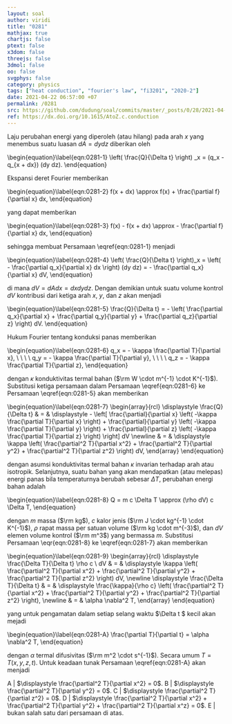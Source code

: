 ```yaml
---
layout: soal
author: viridi
title: "0281"
mathjax: true
chartjs: false
ptext: false
x3dom: false
threejs: false
3dmol: false
oo: false
svgphys: false
category: physics
tags: ["heat conduction", "fourier's law", "fi3201", "2020-2"]
date: 2021-04-22 06:57:00 +07
permalink: /0281
src: https://github.com/dudung/soal/commits/master/_posts/0/28/2021-04-22-fourier-law-hc-fd-2d-1.md
ref: https://dx.doi.org/10.1615/AtoZ.c.conduction
---
```

Laju perubahan energi yang diperoleh (atau hilang) pada arah $x$ yang menembus suatu luasan $dA = dydz$ diberikan oleh

\begin{equation}\label{eqn:0281-1}
\left( \frac{Q}{\Delta t} \right) \_x = (q_x - q_{x + dx}) (dy dz).
\end{equation}

Ekspansi deret Fourier memberikan

\begin{equation}\label{eqn:0281-2}
f(x + dx) \approx f(x) + \frac{\partial f}{\partial x} dx,
\end{equation}

yang dapat memberikan

\begin{equation}\label{eqn:0281-3}
f(x) - f(x + dx) \approx  - \frac{\partial f}{\partial x} dx,
\end{equation}

sehingga membuat Persamaan \eqref{eqn:0281-1} menjadi

\begin{equation}\label{eqn:0281-4}
\left( \frac{Q}{\Delta t} \right)_x = \left( - \frac{\partial q_x}{\partial x} dx \right) (dy dz) = - \frac{\partial q_x}{\partial x} dV,
\end{equation}

di mana $dV = dA dx = dx dy dz$. Dengan demikian untuk suatu volume kontrol $dV$ kontribusi dari ketiga arah $x$, $y$, dan $z$ akan menjadi

\begin{equation}\label{eqn:0281-5}
\frac{Q}{\Delta t} = - \left( \frac{\partial q_x}{\partial x} + \frac{\partial q_y}{\partial y} + \frac{\partial q_z}{\partial z} \right) dV.
\end{equation}

Hukum Fourier tentang konduksi panas memberikan

\begin{equation}\label{eqn:0281-6}
q_x = - \kappa \frac{\partial T}{\partial x}, \ \ \ \ q_y = - \kappa \frac{\partial T}{\partial y}, \ \ \ \ q_z = - \kappa \frac{\partial T}{\partial z},
\end{equation}

dengan $\kappa$ konduktivitas termal bahan ($\rm W \cdot m^{-1} \cdot K^{-1}$). Substitusi ketiga persamaan dalam Persamaan \eqref{eqn:0281-6} ke Persamaan \eqref{eqn:0281-5} akan memberikan

\begin{equation}\label{eqn:0281-7}
\begin{array}{rcl}
\displaystyle \frac{Q}{\Delta t} & = & \displaystyle - \left[ \frac{\partial}{\partial x} \left( -\kappa \frac{\partial T}{\partial x} \right) + \frac{\partial}{\partial y} \left( -\kappa \frac{\partial T}{\partial y} \right) + \frac{\partial}{\partial z} \left( -\kappa \frac{\partial T}{\partial z} \right) \right] dV \newline
& = & \displaystyle \kappa \left( \frac{\partial^2 T}{\partial x^2} + \frac{\partial^2 T}{\partial y^2} + \frac{\partial^2 T}{\partial z^2} \right) dV,
\end{array}
\end{equation}

dengan asumsi konduktivitas termal bahan $\kappa$ invarian terhadap arah atau isotropik. Selanjutnya, suatu bahan yang akan mendapatkan (atau melepas) energi panas bila temperaturnya berubah sebesar $\Delta T$, perubahan energi bahan adalah

\begin{equation}\label{eqn:0281-8}
Q = m c \Delta T \approx (\rho dV) c \Delta T,
\end{equation}

dengan $m$ massa ($\rm kg$), $c$ kalor jenis ($\rm J \cdot kg^{-1} \cdot K^{-1}$), $\rho$ rapat massa per satuan volume ($\rm kg \cdot m^{-3}$), dan $dV$ elemen volume kontrol ($\rm m^3$) yang bermassa $m$. Substitusi Persamaan \eqr{eqn:0281-8} ke \eqref{eqn:0281-7} akan memberikan

\begin{equation}\label{eqn:0281-9}
\begin{array}{rcl}
\displaystyle \frac{\Delta T}{\Delta t} \rho c \ dV & = & \displaystyle \kappa \left( \frac{\partial^2 T}{\partial x^2} + \frac{\partial^2 T}{\partial y^2} + \frac{\partial^2 T}{\partial z^2} \right) dV, \newline
\displaystyle \frac{\Delta T}{\Delta t} & = & \displaystyle \frac{\kappa}{\rho c} \left( \frac{\partial^2 T}{\partial x^2} + \frac{\partial^2 T}{\partial y^2} + \frac{\partial^2 T}{\partial z^2} \right), \newline
& = & \alpha \nabla^2 T,
\end{array}
\end{equation}

yang untuk pengamatan dalam setiap selang waktu $\Delta t $ kecil akan mejadi

\begin{equation}\label{eqn:0281-A}
\frac{\partial T}{\partial t} = \alpha \nabla^2 T, 
\end{equation}

dengan $\alpha$ termal difusivitas ($\rm m^2 \cdot s^{-1}$). Secara umum $T = T(x, y, z, t)$. Untuk keadaan tunak Persamaan \eqref{eqn:0281-A} akan menjadi

A | $\displaystyle \frac{\partial^2 T}{\partial x^2} = 0$.
B | $\displaystyle \frac{\partial^2 T}{\partial y^2} = 0$.
C | $\displaystyle \frac{\partial^2 T}{\partial z^2} = 0$.
D | $\displaystyle \frac{\partial^2 T}{\partial x^2} +  \frac{\partial^2 T}{\partial y^2} +  \frac{\partial^2 T}{\partial x^z} = 0$.
E | bukan salah satu dari persamaan di atas.

